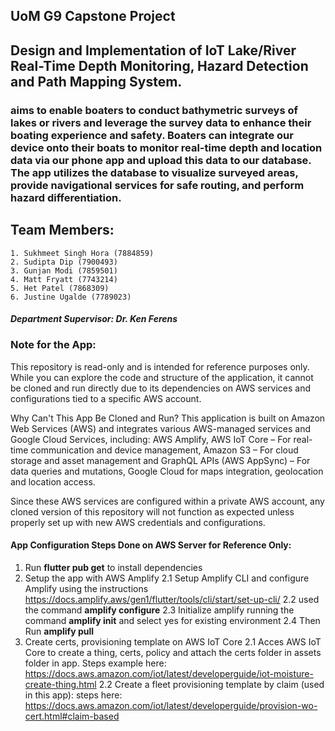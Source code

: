 ## UoM G9 Capstone Project

## Design and Implementation of IoT Lake/River Real-Time Depth Monitoring, Hazard Detection and Path Mapping System.

### aims to enable boaters to conduct bathymetric surveys of lakes or rivers and leverage the survey data to enhance their boating experience and safety. Boaters can integrate our device onto their boats to monitor real-time depth and location data via our phone app and upload this data to our database. The app utilizes the database to visualize surveyed areas, provide navigational services for safe routing, and perform hazard differentiation.

## Team Members:
    1. Sukhmeet Singh Hora (7884859) 
    2. Sudipta Dip (7900493) 
    3. Gunjan Modi (7859501) 
    4. Matt Fryatt (7743214) 
    5. Het Patel (7868309) 
    6. Justine Ugalde (7789023) 

##### Department Supervisor: Dr. Ken Ferens 

### Note for the App:
This repository is read-only and is intended for reference purposes only. While you can explore the code and structure of the application, it cannot be cloned and run directly due to its dependencies on AWS services and configurations tied to a specific AWS account.

Why Can't This App Be Cloned and Run?
This application is built on Amazon Web Services (AWS) and integrates various AWS-managed services and Google Cloud Services, including: AWS Amplify, AWS IoT Core – For real-time communication and device management, Amazon S3 – For cloud storage and asset management and GraphQL APIs (AWS AppSync) – For data queries and mutations, Google Cloud for maps integration, geolocation and location access.

Since these AWS services are configured within a private AWS account, any cloned version of this repository will not function as expected unless properly set up with new AWS credentials and configurations.

#### App Configuration Steps Done on AWS Server for Reference Only: 
1. Run **flutter pub get** to install dependencies
2. Setup the app with AWS Amplify
    2.1 Setup Amplify CLI and configure Amplify using the instructions https://docs.amplify.aws/gen1/flutter/tools/cli/start/set-up-cli/
    2.2 used the command **amplify configure**
    2.3 Initialize amplify running the command **amplify init** and select yes for existing environment
    2.4 Then Run **amplify pull**
3. Create certs, provisioning template on AWS IoT Core
    2.1 Acces AWS IoT Core to create a thing, certs, policy and attach the certs folder in assets folder in app. Steps example here: https://docs.aws.amazon.com/iot/latest/developerguide/iot-moisture-create-thing.html
    2.2 Create a fleet provisioning template by claim (used in this app): steps here: https://docs.aws.amazon.com/iot/latest/developerguide/provision-wo-cert.html#claim-based


